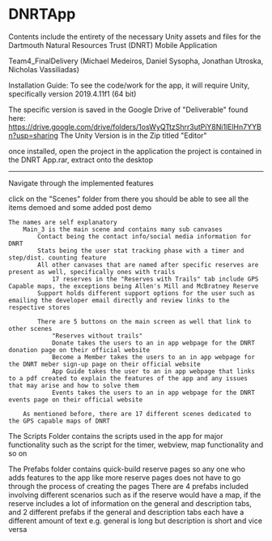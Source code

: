 # DNRTApp
Contents include the entirety of the necessary Unity assets and files for the Dartmouth Natural Resources Trust (DNRT) Mobile Application

Team4_FinalDelivery (Michael Medeiros, Daniel Sysopha, Jonathan Utroska, Nicholas Vassiliadas)

Installation Guide:
To see the code/work for the app, it will require Unity, specifically version 2019.4.11f1 (64 bit)

The specific version is saved in the Google Drive of "Deliverable" found here: https://drive.google.com/drive/folders/1osWyQTtzShrr3utPiY8Ni1lElHn7YYBn?usp=sharing
	The Unity Version is in the Zip titled "Editor"

once installed, open the project in the application 
	the project is contained in the DNRT App.rar, extract onto the desktop


-------------------------------------------------------------------------------------------------------------------------------------------------------------------

Navigate through the implemented features 

click on the "Scenes" folder
from there you should be able to see all the items demoed and some added post demo

	The names are self explanatory
		Main_3 is the main scene and contains many sub canvases
			Contact being the contact info/social media information for DNRT
			Stats being the user stat tracking phase with a timer and step/dist. counting feature
			All other canvases that are named after specific reserves are present as well, specifically ones with trails
				17 reserves in the "Reserves with Trails" tab include GPS Capable maps, the exceptions being Allen's Mill and McBratney Reserve
			Support holds different support options for the user such as emailing the developer email directly and review links to the respective stores
		
			There are 5 buttons on the main screen as well that link to other scenes 
				"Reserves without trails" 
				Donate takes the users to an in app webpage for the DNRT donation page on their official website
				Become a Member takes the users to an in app webpage for the DNRT meber sign-up page on their official website
				App Guide takes the user to an in app webpage that links to a pdf created to explain the features of the app and any issues that may arise and how to solve them
				Events takes the users to an in app webpage for the DNRT events page on their official website

		As mentioned before, there are 17 different scenes dedicated to the GPS capable maps of DNRT 
	

The Scripts Folder contains the scripts used in the app for major functionality such as the script for the timer, webview, map functionality and so on

The Prefabs folder contains quick-build reserve pages so any one who adds features to the app like more reserve pages does not have to go through the process of creating the pages
	There are 4 prefabs included involving different scenarios such as if the reserve would have a map, if the reserve includes a lot of information on the general and description tabs, and 2 different prefabs if the 
	general and description tabs each have a different amount of text e.g. general is long but description is short and vice versa
